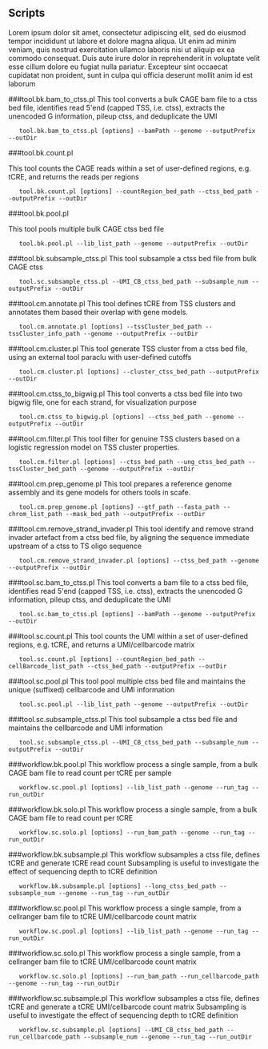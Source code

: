 ## Scripts Lorem ipsum dolor sit amet, consectetur adipiscing elit, sed do eiusmod tempor incididunt ut labore et dolore magna aliqua. Ut enim ad minim veniam, quis nostrud exercitation ullamco laboris nisi ut aliquip ex ea commodo consequat. Duis aute irure dolor in reprehenderit in voluptate velit esse cillum dolore eu fugiat nulla pariatur. Excepteur sint occaecat cupidatat non proident, sunt in culpa qui officia deserunt mollit anim id est laborum###tool.bk.bam\_to\_ctss.plThis tool converts a bulk CAGE bam file to a ctss bed file, identifies read 5'end (capped TSS, i.e. ctss), extracts the unencoded G information, pileup ctss, and deduplicate the UMI```   tool.bk.bam_to_ctss.pl [options] --bamPath --genome --outputPrefix --outDir```###tool.bk.count.pl   This tool counts the CAGE reads within a set of user-defined regions, e.g. tCRE, and returns the reads per regions```   tool.bk.count.pl [options] --countRegion_bed_path --ctss_bed_path --outputPrefix --outDir```###tool.bk.pool.pl   This tool pools multiple bulk CAGE ctss bed file```   tool.bk.pool.pl --lib_list_path --genome --outputPrefix --outDir```###tool.bk.subsample_ctss.pl   This tool subsample a ctss bed file from bulk CAGE ctss```   tool.sc.subsample_ctss.pl --UMI_CB_ctss_bed_path --subsample_num --outputPrefix --outDir```###tool.cm.annotate.pl   This tool defines tCRE from TSS clusters and annotates them based their overlap with gene models.```   tool.cm.annotate.pl [options] --tssCluster_bed_path --tssCluster_info_path --genome --outputPrefix --outDir```###tool.cm.cluster.pl   This tool generate TSS cluster from a ctss bed file, using an external tool paraclu with user-defined cutoffs```   tool.cm.cluster.pl [options] --cluster_ctss_bed_path --outputPrefix --outDir```###tool.cm.ctss\_to\_bigwig.pl   This tool converts a ctss bed file into two bigwig file, one for each strand, for visualization purpose    ```   tool.cm.ctss_to_bigwig.pl [options] --ctss_bed_path --genome --outputPrefix --outDir```###tool.cm.filter.pl   This tool filter for genuine TSS clusters based on a logistic regression model on TSS cluster properties.```   tool.cm.filter.pl [options] --ctss_bed_path --ung_ctss_bed_path --tssCluster_bed_path --genome --outputPrefix --outDir```###tool.cm.prep_genome.pl   This tool prepares a reference genome assembly and its gene models for others tools in scafe.```   tool.cm.prep_genome.pl [options] --gtf_path --fasta_path --chrom_list_path --mask_bed_path --outputPrefix --outDir```###tool.cm.remove\_strand\_invader.pl   This tool identify and remove strand invader artefact from a ctss bed file,    by aligning the sequence immediate upstream of a ctss to TS oligo sequence   ```   tool.cm.remove_strand_invader.pl [options] --ctss_bed_path --genome --outputPrefix --outDir```###tool.sc.bam\_to\_ctss.pl   This tool converts a bam file to a ctss bed file, identifies read 5'end (capped TSS, i.e. ctss),   extracts the unencoded G information, pileup ctss, and deduplicate the UMI   ```   tool.sc.bam_to_ctss.pl [options] --bamPath --genome --outputPrefix --outDir```###tool.sc.count.pl   This tool counts the UMI within a set of user-defined regions, e.g. tCRE, and returns a UMI/cellbarcode matrix```   tool.sc.count.pl [options] --countRegion_bed_path --cellBarcode_list_path --ctss_bed_path --outputPrefix --outDir```###tool.sc.pool.pl   This tool pool multiple ctss bed file and maintains the unique (suffixed) cellbarcode and UMI information```   tool.sc.pool.pl --lib_list_path --genome --outputPrefix --outDir```###tool.sc.subsample\_ctss.pl   This tool subsample a ctss bed file and maintains the cellbarcode and UMI information```   tool.sc.subsample_ctss.pl --UMI_CB_ctss_bed_path --subsample_num --outputPrefix --outDir```###workflow.bk.pool.pl   This workflow process a single sample, from a bulk CAGE bam file to read count per tCRE per sample```   workflow.sc.pool.pl [options] --lib_list_path --genome --run_tag --run_outDir```###workflow.bk.solo.pl   This workflow process a single sample, from a bulk CAGE bam file to read count per tCRE ```   workflow.sc.solo.pl [options] --run_bam_path --genome --run_tag --run_outDir```###workflow.bk.subsample.pl   This workflow subsamples a ctss file, defines tCRE and generate tCRE read count   Subsampling is useful to investigate the effect of sequencing depth to tCRE definition```   workflow.bk.subsample.pl [options] --long_ctss_bed_path --subsample_num --genome --run_tag --run_outDir```###workflow.sc.pool.pl   This workflow process a single sample, from a cellranger bam file to tCRE UMI/cellbarcode count matrix```   workflow.sc.pool.pl [options] --lib_list_path --genome --run_tag --run_outDir```###workflow.sc.solo.pl   This workflow process a single sample, from a cellranger bam file to tCRE UMI/cellbarcode count matrix```   workflow.sc.solo.pl [options] --run_bam_path --run_cellbarcode_path --genome --run_tag --run_outDir```###workflow.sc.subsample.pl   This workflow subsamples a ctss file, defines tCRE and generate a tCRE UMI/cellbarcode count matrix   Subsampling is useful to investigate the effect of sequencing depth to tCRE definition```   workflow.sc.subsample.pl [options] --UMI_CB_ctss_bed_path --run_cellbarcode_path --subsample_num --genome --run_tag --run_outDir```